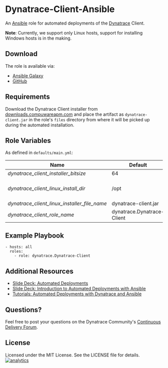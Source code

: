 # Dynatrace-Client-Ansible

An [Ansible](http://www.ansible.com) role for automated deployments of the [Dynatrace](http://bit.ly/dttrial) Client. 

**Note**: Currently, we support only Linux hosts, support for installing Windows hosts is in the making.

## Download

The role is available via:

- [Ansible Galaxy](https://galaxy.ansible.com/list#/roles/2856)
- [GitHub](https://github.com/Dynatrace/Dynatrace-Client-Ansible)

## Requirements

Download the Dynatrace Client installer from [downloads.compuwareapm.com](http://downloads.compuwareapm.com) and place the artifact as ```dynatrace-client.jar``` in the role's ```files``` directory from where it will be picked up during the automated installation.

## Role Variables

As defined in ```defaults/main.yml```:

| Name                                         | Default                    | Description |
|----------------------------------------------|----------------------------|-------------|
| *dynatrace_client_installer_bitsize*         | 64                         | 32 or 64    |
| *dynatrace_client_linux_install_dir*         | /opt                       | The Dynatrace Client will be installed into the directory *$dynatrace_client_linux_install_dir*/dynatrace-*$major*-*$minor*-*$rev*, where *$major*, *$minor* and *$rev* are given by the installer. A symbolic link to the actual installation directory will be created in *$dynatrace_client_linux_install_dir*/dynatrace. |
| *dynatrace_client_linux_installer_file_name* | dynatrace-client.jar       | The file name of the Dynatrace Client installer in the role's ```files``` directory. |
| *dynatrace_client_role_name*                 | dynatrace.Dynatrace-Client | The actual name of this role in an [Ansible Playbook's](http://docs.ansible.com/playbooks.html) ```roles``` directory. |

## Example Playbook

	- hosts: all
	  roles:
	    - role: dynatrace.Dynatrace-Client

## Additional Resources

- [Slide Deck: Automated Deployments](http://slideshare.net/MartinEtmajer/automated-deployments-slide-share)
- [Slide Deck: Introduction to Automated Deployments with Ansible](http://www.slideshare.net/MartinEtmajer/introduction-to-automated-deployments-with-ansible)
- [Tutorials: Automated Deployments with Dynatrace and Ansible](https://community.compuwareapm.com/community/display/COE/Tutorials+on+Automated+Deployments#TutorialsonAutomatedDeployments-ansible)

## Questions?

Feel free to post your questions on the Dynatrace Community's [Continuous Delivery Forum](https://community.dynatrace.com/community/pages/viewpage.action?pageId=46628921).

## License

Licensed under the MIT License. See the LICENSE file for details.
[![analytics](https://www.google-analytics.com/collect?v=1&t=pageview&_s=1&dl=https%3A%2F%2Fgithub.com%2FdynaTrace&dp=%2FDynatrace-Client-Ansible&dt=Dynatrace-Client-Ansible&_u=Dynatrace~&cid=github.com%2FdynaTrace&tid=UA-54510554-5&aip=1)]()